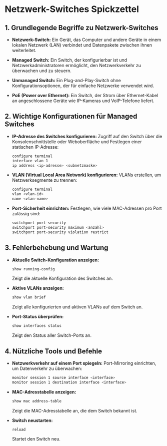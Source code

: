 # Netzwerk-Switches Spickzettel



## 1. Grundlegende Begriffe zu Netzwerk-Switches

- **Netzwerk-Switch:**
  Ein Gerät, das Computer und andere Geräte in einem lokalen Netzwerk (LAN) verbindet und Datenpakete zwischen ihnen weiterleitet.

- **Managed Switch:**
  Ein Switch, der konfigurierbar ist und Netzwerkadministratoren ermöglicht, den Netzwerkverkehr zu überwachen und zu steuern.

- **Unmanaged Switch:**
  Ein Plug-and-Play-Switch ohne Konfigurationsoptionen, der für einfache Netzwerke verwendet wird.

- **PoE (Power over Ethernet):**
  Ein Switch, der Strom über Ethernet-Kabel an angeschlossene Geräte wie IP-Kameras und VoIP-Telefone liefert.

## 2. Wichtige Konfigurationen für Managed Switches

- **IP-Adresse des Switches konfigurieren:**
  Zugriff auf den Switch über die Konsolenschnittstelle oder Weboberfläche und Festlegen einer statischen IP-Adresse:
  ```bash
  configure terminal
  interface vlan 1
  ip address <ip-adresse> <subnetzmaske>
  ```

- **VLAN (Virtual Local Area Network) konfigurieren:**
  VLANs erstellen, um Netzwerksegmente zu trennen:
  ```bash
  configure terminal
  vlan <vlan-id>
  name <vlan-name>
  ```

- **Port-Sicherheit einrichten:**
  Festlegen, wie viele MAC-Adressen pro Port zulässig sind:
  ```bash
  switchport port-security
  switchport port-security maximum <anzahl>
  switchport port-security violation restrict
  ```

## 3. Fehlerbehebung und Wartung

- **Aktuelle Switch-Konfiguration anzeigen:**
  ```bash
  show running-config
  ```
  Zeigt die aktuelle Konfiguration des Switches an.

- **Aktive VLANs anzeigen:**
  ```bash
  show vlan brief
  ```
  Zeigt alle konfigurierten und aktiven VLANs auf dem Switch an.

- **Port-Status überprüfen:**
  ```bash
  show interfaces status
  ```
  Zeigt den Status aller Switch-Ports an.

## 4. Nützliche Tools und Befehle

- **Netzwerkverkehr auf einem Port spiegeln:**
  Port-Mirroring einrichten, um Datenverkehr zu überwachen:
  ```bash
  monitor session 1 source interface <interface>
  monitor session 1 destination interface <interface>
  ```

- **MAC-Adresstabelle anzeigen:**
  ```bash
  show mac address-table
  ```
  Zeigt die MAC-Adresstabelle an, die dem Switch bekannt ist.

- **Switch neustarten:**
  ```bash
  reload
  ```
  Startet den Switch neu.
